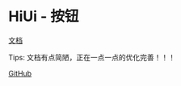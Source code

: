 # HiUi - 按钮

[文档](https://chenshuangxinxi.github.io/hi-uniapp-ui-guide/components/button.html)

Tips: 文档有点简陋，正在一点一点的优化完善！！！

[GitHub](https://github.com/ChenShuangXinXi/hi-uniapp-ui)
